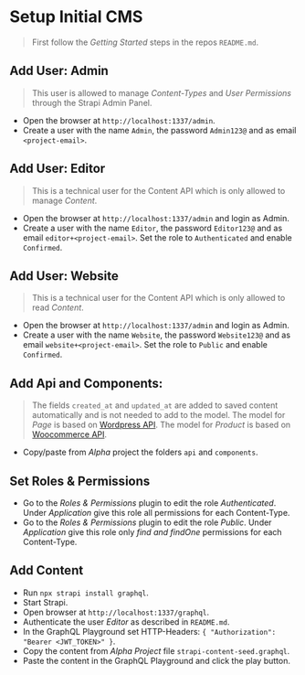 # Setup Initial CMS

> First follow the *Getting Started* steps in the repos `README.md`.

## Add User: Admin

> This user is allowed to manage *Content-Types* and *User Permissions* through the Strapi Admin Panel.
- Open the browser at `http://localhost:1337/admin`.
- Create a user with the name `Admin`, the password `Admin123@` and as email `<project-email>`.

## Add User: Editor

> This is a technical user for the Content API which is only allowed to manage *Content*.
- Open the browser at `http://localhost:1337/admin` and login as Admin.
- Create a user with the name `Editor`, the password `Editor123@` and as email `editor+<project-email>`. Set the role to `Authenticated` and enable `Confirmed`.

## Add User: Website

> This is a technical user for the Content API which is only allowed to read *Content*.
- Open the browser at `http://localhost:1337/admin` and login as Admin.
- Create a user with the name `Website`, the password `Website123@` and as email `website+<project-email>`. Set the role to `Public` and enable `Confirmed`.

## Add Api and Components:

> The fields `created_at` and `updated_at` are added to saved content automatically and is not needed to add to the model.
> The model for *Page* is based on [Wordpress API](https://developer.wordpress.org/rest-api/reference/pages/#create-a-page).
> The model for *Product* is based on [Woocommerce API](https://woocommerce.github.io/woocommerce-rest-api-docs/#product-properties).
- Copy/paste from *Alpha* project the folders `api` and `components`.

## Set Roles & Permissions

- Go to the *Roles & Permissions* plugin to edit the role *Authenticated*. Under *Application* give this role all permissions for each Content-Type.
- Go to the *Roles & Permissions* plugin to edit the role *Public*. Under *Application* give this role only *find and findOne* permissions for each Content-Type.

## Add Content

- Run `npx strapi install graphql`.
- Start Strapi.
- Open browser at `http://localhost:1337/graphql`.
- Authenticate the user *Editor* as described in `README.md`.
- In the GraphQL Playground set HTTP-Headers: `{ "Authorization": "Bearer <JWT_TOKEN>" }`.
- Copy the content from *Alpha Project* file `strapi-content-seed.graphql`.
- Paste the content in the GraphQL Playground and click the play button.
